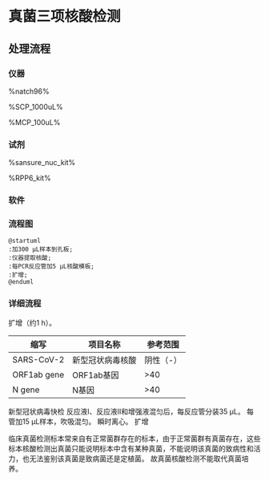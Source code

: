 # 真菌三项核酸检测


## 处理流程
### 仪器
%natch96%

%SCP_1000uL%

%MCP_100uL%

### 试剂
%sansure_nuc_kit%

%RPP6_kit%

### 软件

### 流程图
```plantuml
@startuml
:加300 μL样本到孔板;
:仪器提取核酸;
:每PCR反应管加5 μL核酸模板;
:扩增;
@enduml
```

### 详细流程


扩增（约1 h）。



| 缩写          | 项目名称     | 参考范围  |
|-------------|----------|-------|
| SARS-CoV-2  | 新型冠状病毒核酸 | 阴性（-） |
| ORF1ab gene | ORF1ab基因 | >40   |
| N gene      | N基因      | >40   |


新型冠状病毒快检
<procedure>
<step>反应液I、反应液II和增强液混匀后，每反应管分装35 μL。</step>
<step>每管加15 μL样本，吹吸混匀。</step>
<step>瞬时离心。</step>
<step>扩增</step>
</procedure>


临床真菌检测标本常来自有正常菌群存在的标本，由于正常菌群有真菌存在，这些标本核酸检测出真菌只能说明标本中含有某种真菌，不能说明该真菌的致病性和活力，也无法鉴别该真菌是致病菌还是定植菌。
故真菌核酸检测不能取代真菌培养。